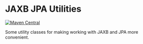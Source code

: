 # JAXB JPA Utilities

[![Maven Central](https://img.shields.io/maven-central/v/org.javastro/jaxbjpa-utils.svg?label=jaxbjpa-utils)](https://search.maven.org/artifact//org.javastro/jaxbjpa-utils/)

Some utility classes for making working with JAXB and JPA more convenient.


